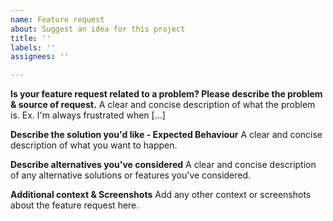 ```yaml
---
name: Feature request
about: Suggest an idea for this project
title: ''
labels: ''
assignees: ''

---
```


**Is your feature request related to a problem? Please describe the problem & source of request.**
A clear and concise description of what the problem is. Ex. I'm always frustrated when [...]

**Describe the solution you'd like - Expected Behaviour**
A clear and concise description of what you want to happen.

**Describe alternatives you've considered**
A clear and concise description of any alternative solutions or features you've considered.

**Additional context & Screenshots**
Add any other context or screenshots about the feature request here.
